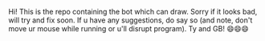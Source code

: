 Hi! This is the repo containing the bot which can draw. Sorry if it looks bad, will try and fix soon. If u have any suggestions, do say so
(and note, don't move ur mouse while running or u'll disrupt program). Ty and GB! 😄😄😄

